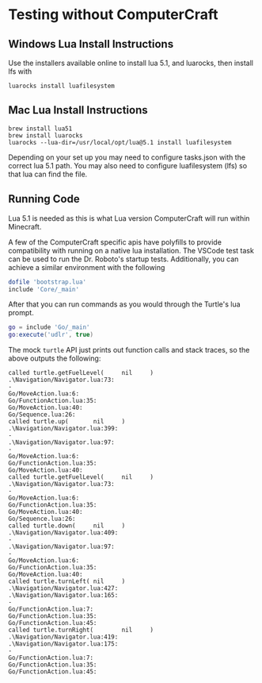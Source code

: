 # Testing without ComputerCraft

## Windows Lua Install Instructions

Use the installers available online to install lua 5.1, and luarocks, then install lfs with

```
luarocks install luafilesystem
```

## Mac Lua Install Instructions

```
brew install lua51
brew install luarocks
luarocks --lua-dir=/usr/local/opt/lua@5.1 install luafilesystem
```

Depending on your set up you may need to configure tasks.json with the correct lua 5.1 path. You may also need to configure luafilesystem (lfs) so that lua can find the file.

## Running Code

Lua 5.1 is needed as this is what Lua version ComputerCraft will run within Minecraft.

A few of the ComputerCraft specific apis have polyfills to provide compatibility with running on a native lua installation. The VSCode test task can be used to run the Dr. Roboto's startup tests. Additionally, you can achieve a similar environment with the following

```lua
dofile 'bootstrap.lua'
include 'Core/_main'
```

After that you can run commands as you would through the Turtle's lua prompt.

```lua
go = include 'Go/_main'
go:execute('udlr', true)
```

The mock `turtle` API just prints out function calls and stack traces, so the above outputs the following:

```
called turtle.getFuelLevel(     nil     )
.\Navigation/Navigator.lua:73:
-
Go/MoveAction.lua:6:
Go/FunctionAction.lua:35:
Go/MoveAction.lua:40:
Go/Sequence.lua:26:
called turtle.up(       nil     )
.\Navigation/Navigator.lua:399:
-
.\Navigation/Navigator.lua:97:
-
Go/MoveAction.lua:6:
Go/FunctionAction.lua:35:
Go/MoveAction.lua:40:
called turtle.getFuelLevel(     nil     )
.\Navigation/Navigator.lua:73:
-
Go/MoveAction.lua:6:
Go/FunctionAction.lua:35:
Go/MoveAction.lua:40:
Go/Sequence.lua:26:
called turtle.down(     nil     )
.\Navigation/Navigator.lua:409:
-
.\Navigation/Navigator.lua:97:
-
Go/MoveAction.lua:6:
Go/FunctionAction.lua:35:
Go/MoveAction.lua:40:
called turtle.turnLeft( nil     )
.\Navigation/Navigator.lua:427:
.\Navigation/Navigator.lua:165:
-
Go/FunctionAction.lua:7:
Go/FunctionAction.lua:35:
Go/FunctionAction.lua:45:
called turtle.turnRight(        nil     )
.\Navigation/Navigator.lua:419:
.\Navigation/Navigator.lua:175:
-
Go/FunctionAction.lua:7:
Go/FunctionAction.lua:35:
Go/FunctionAction.lua:45:
```
